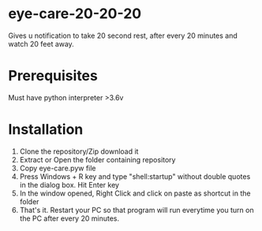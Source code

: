 # eye-care-20-20-20
Gives u notification to take 20 second rest, after every 20 minutes and watch 20 feet away.

# Prerequisites
Must have python interpreter >3.6v

# Installation

1. Clone the repository/Zip download it
2. Extract or Open the folder containing repository
3. Copy eye-care.pyw file
4. Press Windows + R key and type "shell:startup" without double quotes in the dialog box. Hit Enter key
5. In the window opened, Right Click and click on paste as shortcut in the folder
6. That's it. Restart your PC so that program will run everytime you turn on the PC after every 20 minutes.
